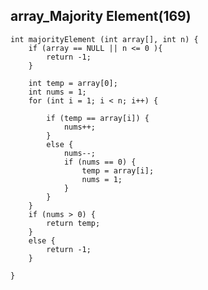 
## array_Majority Element(169)
	int majorityElement (int array[], int n) {
	    if (array == NULL || n <= 0 ){
	        return -1;
	    }
	    
	    int temp = array[0];
	    int nums = 1;
	    for (int i = 1; i < n; i++) {
	        
	        if (temp == array[i]) {
	            nums++;
	        }
	        else {
	            nums--;
	            if (nums == 0) {
	                temp = array[i];
	                nums = 1;
	            }
	        }
	    }
	    if (nums > 0) {
	        return temp;
	    }
	    else {
	        return -1;
	    }
	
	}